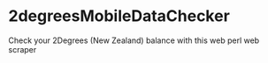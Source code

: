 # 2degreesMobileDataChecker
Check your 2Degrees (New Zealand) balance with this web perl web scraper
